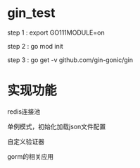 # gin_test

step 1 :
export GO111MODULE=on

step 2 :
go mod init

step 3 :
go get -v github.com/gin-gonic/gin


# 实现功能
redis连接池

单例模式，初始化加载json文件配置

自定义验证器

gorm的相关应用
